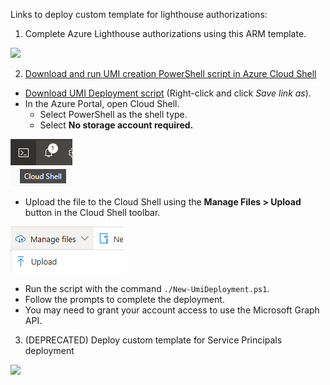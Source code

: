 Links to deploy custom template for lighthouse authorizations:

1. Complete Azure Lighthouse authorizations using this ARM template.

  <a href="https://portal.azure.com/#create/Microsoft.Template/uri/https%3A%2F%2Fraw.githubusercontent.com%2Fjpanderson91%2Flighthouse%2Frefs%2Fheads%2Fmain%2Flighthouseauthorizations.json/createUIDefinitionUri/https%3A%2F%2Fraw.githubusercontent.com%2Fjpanderson91%2Flighthouse%2Frefs%2Fheads%2Fmain%2Flighthouseauthorizationsui.json" target="_blank"><img src="https://aka.ms/deploytoazurebutton"/>

2. Download and run UMI creation PowerShell script in Azure Cloud Shell

  - Download [UMI Deployment script](New-UmiDeployment.ps1) (Right-click and click *Save link as*).
  - In the Azure Portal, open Cloud Shell.
    - Select PowerShell as the shell type.
    - Select **No storage account required.**

  ![Cloud Shell](./images/cloudshell.png)

  - Upload the file to the Cloud Shell using the **Manage Files > Upload** button in the Cloud Shell toolbar.

  ![Upload PowerShell Script to Azure Cloud Shell](./images/upload-script-cloudshell.png)

  - Run the script with the command `./New-UmiDeployment.ps1`.
  - Follow the prompts to complete the deployment.
  - You may need to grant your account access to use the Microsoft Graph API.

3. (DEPRECATED) Deploy custom template for Service Principals deployment

  <a href="https://portal.azure.com/#create/Microsoft.Template/uri/https%3A%2F%2Fraw.githubusercontent.com%2Fjpanderson91%2Flighthouse%2Frefs%2Fheads%2Fmain%2Fspdeployment.json" target="_blank"><img src="https://aka.ms/deploytoazurebutton"/>

